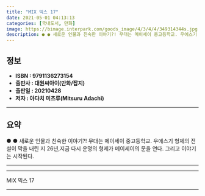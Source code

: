 ```yaml
---
title: "MIX 믹스 17"
date: 2021-05-01 04:13:13
categories: [국내도서, 만화]
image: https://bimage.interpark.com/goods_image/4/3/4/4/349314344s.jpg
description: ● ● 새로운 인물과 친숙한 이야기?! 무대는 메이세이 중고등학교. 우에스기 형제의 전설이 막을 내린 지 26년,지금 다시 운명의 형제가 메이세이의 문을 연다. 그리고 이야기는 시작된다.
---
```


## **정보**

- **ISBN : 9791136273154**
- **출판사 : 대원씨아이(만화/잡지)**
- **출판일 : 20210428**
- **저자 : 아다치 미츠루(Mitsuru Adachi)**

------



## **요약**

●  ●  새로운 인물과 친숙한 이야기?! 무대는 메이세이 중고등학교. 우에스기 형제의 전설이 막을 내린 지 26년,지금 다시 운명의 형제가 메이세이의 문을 연다. 그리고 이야기는 시작된다.

------



------


MIX 믹스 17 

------


